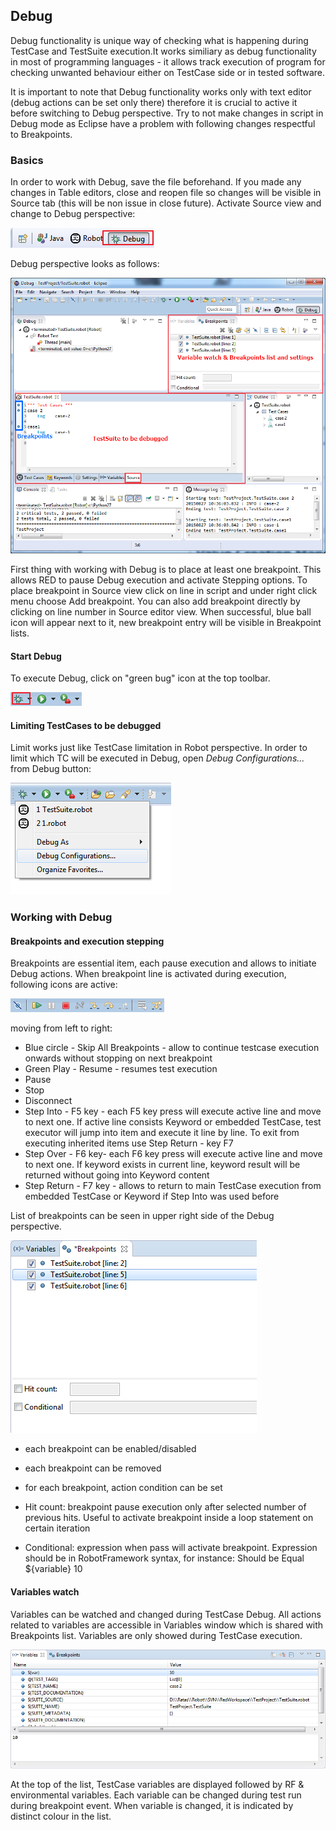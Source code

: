 ## Debug

Debug functionality is unique way of checking what is happening during TestCase and TestSuite execution.It works similiary as debug functionality in most of programming languages - it allows track execution of program for checking unwanted behaviour either on TestCase side or in tested software.

It is important to note that Debug functionality works only with text editor (debug actions can be set only there) therefore it is crucial to active it before switching to Debug perspective.
Try to not make changes in script in Debug mode as Eclipse have a problem with following changes respectful to Breakpoints.

### Basics

In order to work with Debug, save the file beforehand. If you made any changes in Table editors, close and reopen file so changes will be visible in Source tab (this will be non issue in close future). Activate Source view and change to Debug perspective:

![](img/debug/debug_1.png)

Debug perspective looks as follows:

![](img/debug/debug_2.png)

First thing with working with Debug is to place at least one breakpoint. This allows RED to pause Debug execution and activate Stepping options.
To place breakpoint in Source view click on line in script and under right click menu choose Add breakpoint. You can also add breakpoint directly by clicking on line number in Source editor view.
When successful, blue ball icon will appear next to it, new breakpoint entry will be visible in Breakpoint lists.

#### Start Debug

To execute Debug, click on "green bug" icon at the top toolbar.

![](img/debug/debug_3.png)

#### Limiting TestCases to be debugged

Limit works just like TestCase limitation in Robot perspective.
In order to limit which TC will be executed in Debug, open _Debug Configurations..._ from Debug button:

![](img/debug/debug_4.png)

### Working with Debug

#### Breakpoints and execution stepping

Breakpoints are essential item, each pause execution and allows to initiate Debug actions.
When breakpoint line is activated during execution, following icons are active:

![](img/debug/debug_5.png)

moving from left to right:

*   Blue circle - Skip All Breakpoints - allow to continue testcase execution onwards without stopping on next breakpoint
*   Green Play - Resume - resumes test execution
*   Pause
*   Stop
*   Disconnect
*   Step Into - F5 key - each F5 key press will execute active line and move to next one. If active line consists Keyword or embedded TestCase, test executor will jump into item and execute it line by line. To exit from executing inherited items use Step Return - key F7
*   Step Over - F6 key- each F6 key press will execute active line and move to next one. If keyword exists in current line, keyword result will be returned without going into Keyword content
*   Step Return - F7 key - allows to return to main TestCase execution from embedded TestCase or Keyword if Step Into was used before

List of breakpoints can be seen in upper right side of the Debug perspective.

![](img/debug/break_1.png)

*   each breakpoint can be enabled/disabled
*   each breakpoint can be removed
*   for each breakpoint, action condition can be set

*   Hit count: breakpoint pause execution only after selected number of previous hits. Useful to activate breakpoint inside a loop statement on certain iteration
*   Conditional: expression when pass will activate breakpoint. Expression should be in RobotFramework syntax, for instance: Should be Equal ${variable} 10

#### Variables watch

Variables can be watched and changed during TestCase Debug. All actions related to variables are accessible in Variables window which is shared with Breakpoints list.
Variables are only showed during TestCase execution.

![](img/debug/var_1.png)

At the top of the list, TestCase variables are displayed followed by RF & environmental variables.
Each variable can be changed during test run during breakpoint event.
When variable is changed, it is indicated by distinct colour in the list.
